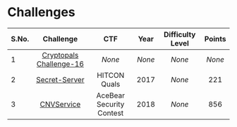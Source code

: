 # Challenges
  

| S.No. | Challenge                                                            | CTF                      | Year | Difficulty Level | Points |
|-------|:--------------------------------------------------------------------:|:------------------------:|:----:|:----------------:|:------:|
| 1     | [Cryptopals Challenge-16](http://cryptopals.com/sets/2/challenges/16)| _None_                   |_None_|     _None_       | _None_ |
| 2     | [Secret-Server](Secret-Server/)                                      | HITCON Quals             | 2017 |     _None_       | 221    |
| 3     | [CNVService](CNVService/)                                            | AceBear Security Contest | 2018 |     _None_       | 856    |